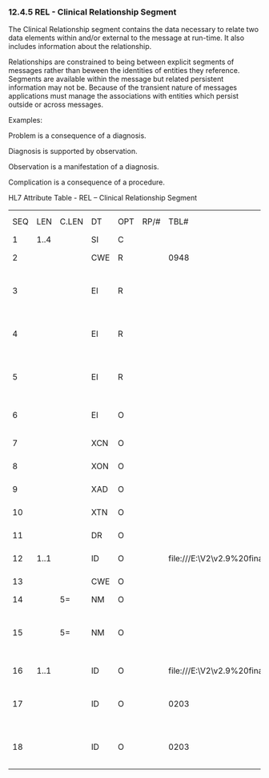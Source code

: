 ### 12.4.5 REL - Clinical Relationship Segment

The Clinical Relationship segment contains the data necessary to relate two data elements within and/or external to the message at run-time. It also includes information about the relationship.

Relationships are constrained to being between explicit segments of messages rather than beween the identities of entities they reference. Segments are available within the message but related persistent information may not be. Because of the transient nature of messages applications must manage the associations with entities which persist outside or across messages.

Examples:

Problem is a consequence of a diagnosis.

Diagnosis is supported by observation.

Observation is a manifestation of a diagnosis.

Complication is a consequence of a procedure.

HL7 Attribute Table - REL – Clinical Relationship Segment

|     |     |     |     |     |     |     |     |     |
| --- | --- | --- | --- | --- | --- | --- | --- | --- |
| SEQ | LEN | C.LEN | DT | OPT | RP/# | TBL# | ITEM # | ELEMENT NAME |
| 1 | 1..4 |  | SI | C |  |  | 02240 | Set ID –REL |
| 2 |  |  | CWE | R |  | 0948 | 02241 | Relationship Type |
| 3 |  |  | EI | R |  |  | 02242 | This Relationship Instance Identifier |
| 4 |  |  | EI | R |  |  | 02243 | Source Information Instance Identifier |
| 5 |  |  | EI | R |  |  | 02244 | Target Information Instance Identifier |
| 6 |  |  | EI | O |  |  | 02245 | Asserting Entity Instance ID |
| 7 |  |  | XCN | O |  |  | 02246 | Asserting Person |
| 8 |  |  | XON | O |  |  | 02247 | Asserting Organization |
| 9 |  |  | XAD | O |  |  | 02248 | Assertor Address |
| 10 |  |  | XTN | O |  |  | 02249 | Assertor Contact |
| 11 |  |  | DR | O |  |  | 02250 | Assertion Date Range |
| 12 | 1..1 |  | ID | O |  | file:///E:\V2\v2.9%20final%20Nov%20from%20Frank\V29_CH02C_Tables.docx#HL70136[0136] | 02251 | Negation Indicator |
| 13 |  |  | CWE | O |  |  | 02252 | Certainty of Relationship |
| 14 |  | 5= | NM | O |  |  | 02253 | Priority No |
| 15 |  | 5= | NM | O |  |  | 02254 | Priority Sequence No (rel preference for consideration) |
| 16 | 1..1 |  | ID | O |  | file:///E:\V2\v2.9%20final%20Nov%20from%20Frank\V29_CH02C_Tables.docx#HL70136[0136] | 02255 | Separability Indicator |
| 17 |  |  | ID | O |  | 0203 | 02455 | Source Information Instance Object Type |
| 18 |  |  | ID | O |  | 0203 | 02456 | Target Information Instance Object Type |
